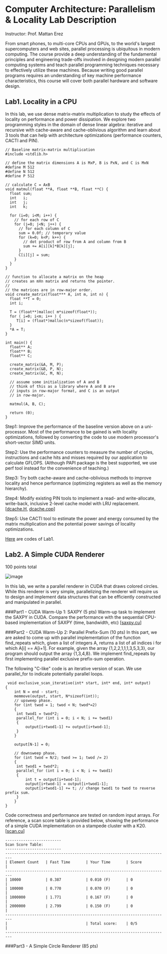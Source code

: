 Computer Architecture: Parallelism & Locality Lab Description
=============================================================
Instructor: Prof. Mattan Erez

From smart phones, to multi-core CPUs and GPUs, to the world's largest supercomputers and web sites, parallel processing is ubiquitous in modern computing. The course provide a deep understanding of the fundamental principles and engineering trade-offs involved in designing modern parallel computing systems and teach parallel programming techniques necessary to effectively utilize these machines. Because writing good parallel programs requires an understanding of key machine performance characteristics, this course will cover both parallel hardware and software design.

Lab1. Locality in a CPU
-----------------------
In this lab, we use dense matrix-matrix multiplication to study the effects of locality on performance and power dissipation. We explore two programming styles in the domain of dense linear algebra: iterative and recursive with cache-aware and cache-oblivious algorithm and learn about 3 tools that can help with architecture optimizations (performance counters, CACTI and PIN).
    
    // Baseline matrix-matrix multiplication
    #include <stdlib.h>
    
    // define the matrix dimensions A is MxP, B is PxN, and C is MxN
    #define M 512
    #define N 512
    #define P 512
    
    // calculate C = AxB
    void matmul(float **A, float **B, float **C) {
      float sum;
      int   i;
      int   j;
      int   k;
    
      for (i=0; i<M; i++) {
        // for each row of C
        for (j=0; j<N; j++) {
          // for each column of C
          sum = 0.0f; // temporary value
          for (k=0; k<P; k++) {
            // dot product of row from A and column from B
            sum += A[i][k]*B[k][j];
          }
          C[i][j] = sum;
        }
      }
    }
    
    // function to allocate a matrix on the heap
    // creates an mXn matrix and returns the pointer.
    //
    // the matrices are in row-major order.
    void create_matrix(float*** A, int m, int n) {
      float **T = 0;
      int i;
    
      T = (float**)malloc( m*sizeof(float*));
      for ( i=0; i<m; i++ ) {
         T[i] = (float*)malloc(n*sizeof(float));
      }
      *A = T;
    }
    
    int main() {
      float** A;
      float** B;
      float** C;
    
      create_matrix(&A, M, P);
      create_matrix(&B, P, N);
      create_matrix(&C, M, N);
    
      // assume some initialization of A and B
      // think of this as a library where A and B are
      // inputs in row-major format, and C is an output
      // in row-major.
    
      matmul(A, B, C);
    
      return (0);
    }

Step1: Improve the performance of the baseline version above on a uni-processor. Most of the performance to be gained is with locality optimizations, followed by converting the code to use modern processor's short-vector SIMD units. 

Step2: Use the performance counters to measure the number of cycles, instructions and cache hits and misses required by our application to calculate GFLOPS. (Although PAPI package is the best supported, we use perf tool instead for the convenience of teaching.) 

Step3: Try both cache-aware and cache-oblivious methods to improve locality and hence performance (optimizing registers as well as the memory hierarchy).

Step4: Modify existing PIN tools to implement a read- and write-allocate, write-back, inclusive 2-level cache model with LRU replacement. [[dcache.H](./lab1/dcache.H), [dcache.cpp](./lab1/dcache.cpp)]

Step5: Use CACTI tool to estimate the power and energy consumed by the matrix multiplication and the potential power savings of locality optimizations.

[Here](./lab1) are codes of Lab1.

Lab2.  A Simple CUDA Renderer
-----------------------------
100 points total

![image](https://github.com/sparkfiresprairie/capl/blob/master/lab2/lab2.png)

In this lab, we write a parallel renderer in CUDA that draws colored circles. While this renderer is very simple, parallelizing the renderer will require us to design and implement data structures that can be efficiently constructed and manipulated in parallel.

###Part1 - CUDA Warm-Up 1: SAXPY (5 pts)
Warm-up task to implement the SAXPY in CUDA. Compare the performance with the sequential CPU-based implementation of SAXPY (time, bandwidth, etc) [[saxpy.cu](./lab2/saxpy.cu)]

###Part2 - CUDA Warm-Up 2: Parallel Prefix-Sum (10 pts)
In this part, we are asked to come up with parallel implementation of the function find_repeats which, given a list of integers A, returns a list of all indices i for which A[i] == A[i+1]. For example, given the array {1,2,2,1,1,1,3,5,3,3}, our program should output the array {1,3,4,8}. We implement find_repeats by first implementing parallel exclusive prefix-sum operation. 

The following "C-like" code is an iterative version of scan. We use parallel_for to indicate potentially parallel loops.
 
     void exclusive_scan_iterative(int* start, int* end, int* output)
    {
        int N = end - start;
        memmove(output, start, N*sizeof(int));
        // upsweep phase.
        for (int twod = 1; twod < N; twod*=2)
        {
         int twod1 = twod*2;
         parallel_for (int i = 0; i < N; i += twod1)
         {
             output[i+twod1-1] += output[i+twod-1];
         }
        }
    
        output[N-1] = 0;
    
        // downsweep phase.
        for (int twod = N/2; twod >= 1; twod /= 2)
        {
         int twod1 = twod*2;
         parallel_for (int i = 0; i < N; i += twod1)
         {
             int t = output[i+twod-1];
             output[i+twod-1] = output[i+twod1-1];
             output[i+twod1-1] += t; // change twod1 to twod to reverse prefix sum.
         }
        }
    }
    
Code correctness and performance are tested on random input arrays. For reference, a scan score table is provided below, showing the performance of a simple CUDA implementation on a stampede cluster with a K20. [[scan.cu](./lab2/scan.cu)]
   
    -------------------------
    Scan Score Table:
    -------------------------
    -------------------------------------------------------------------------
    | Element Count   | Fast Time       | Your Time       | Score           |
    -------------------------------------------------------------------------
    | 10000           | 0.387           | 0.010 (F)       | 0               |
    | 100000          | 0.770           | 0.070 (F)       | 0               |
    | 1000000         | 1.771           | 0.167 (F)       | 0               |
    | 2000000         | 2.799           | 0.150 (F)       | 0               |
    -------------------------------------------------------------------------
    |                                   | Total score:    | 0/5             |
    -------------------------------------------------------------------------

###Part3 - A Simple Circle Renderer (85 pts)

